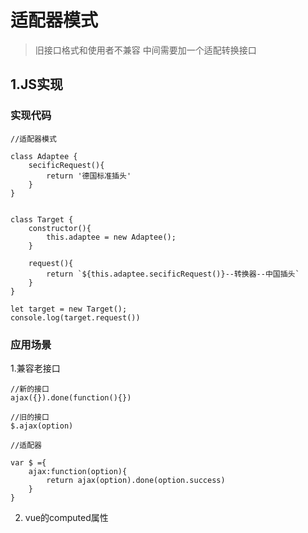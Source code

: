 # 适配器模式

> 旧接口格式和使用者不兼容
> 中间需要加一个适配转换接口

## 1.JS实现
### 实现代码

```
//适配器模式

class Adaptee {
    secificRequest(){
        return '德国标准插头'
    }
}


class Target {
    constructor(){
        this.adaptee = new Adaptee();
    }

    request(){
        return `${this.adaptee.secificRequest()}--转换器--中国插头`
    }
}

let target = new Target();
console.log(target.request())
```

### 应用场景
1.兼容老接口
```
//新的接口
ajax({}).done(function(){})

//旧的接口
$.ajax(option)

//适配器

var $ ={
    ajax:function(option){
        return ajax(option).done(option.success)
    }
} 
```
2. vue的computed属性